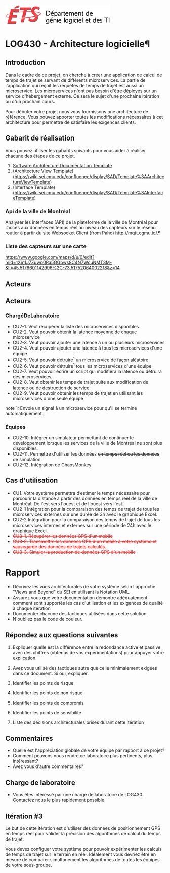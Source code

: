 ![log](../architecture/logo-logti.png)
# LOG430 - Architecture logicielle¶

## Introduction
Dans le cadre de ce projet, on cherche à créer une application de calcul de temps de trajet se servant de différents microservices. La partie de l'application qui reçoit les requêtes de temps de trajet est aussi un microservice. Les microservices n'ont pas besoin d'être déployés sur un service d'hébergement externe.  Ce sera le sujet d'une prochaine itération ou d'un prochain cours.

Pour débuter votre projet nous vous fournissons une architecture de référence. Vous pouvez apporter toutes les modifications nécessaires à cet architecture pour permettre de satisfaire les exigences clients.

## Gabarit de réalisation
Vous pouvez utiliser les gabarits suivants pour vous aider à réaliser chacune des étapes de ce projet. 
1. [Software Architecture Documentation Template](https://wiki.sei.cmu.edu/confluence/display/SAD/Software+Architecture+Documentation+Template)
2. (Architecture View Template)(https://wiki.sei.cmu.edu/confluence/display/SAD/Template%3AArchitectureViewTemplate)
3. (Interface Template)(https://wiki.sei.cmu.edu/confluence/display/SAD/Template%3AInterfaceTemplate)



### Api de la ville de Montréal
Analyser les interfaces (API) de la plateforme de la ville de Montréal pour l’accès aux données en temps réel au niveau des capteurs sur le réseau routier à partir du site Websocket Client (from Paho) http://mqtt.cgmu.io/.¶

### Liste des capteurs sur une carte
https://www.google.com/maps/d/u/0/edit?mid=1Xm1J7Zuwp0Ra5GGbws8C4N7WcuNMT3M-&ll=45.5176601142996%2C-73.51752064002218&z=14

## Acteurs


## Acteurs
### ChargéDeLaboratoire
- CU2-1. Veut récupérer la liste des microservices disponibles
- CU2-2. Veut pouvoir obtenir la latence moyenne de chaque microservice
- CU2-3. Veut pouvoir ajouter une latence à un ou plusieurs microservices 
- CU2-4. Veut pouvoir ajouter une latence à tous les microservices d'une équipe
- CU2-5. Veut pouvoir détruire<sup>1</sup> un microservice de façon aléatoire 
- CU2-6. Veut pouvoir détruire<sup>1</sup> tous les microservices d'une équipe 
- CU2-7. Veut pouvoir écrire un script qui modifiera la latence ou détruira des microservices.
- CU2-8. Veut obtenir les temps de trajet suite aux modification de latence ou de destruction de service.
- CU2-9. Veut pouvoir obtenir les temps de trajet en utilisant les microservices d'une seule équipe

note 1: Envoie un signal à un microservice pour qu'il se termine automatiquement. 

### Équipes
- CU2-10. Intégrer un simulateur permettant de continuer le développement lorsque les services de la ville de Montréal ne sont plus disponibles.
- CU2-11. Permettre d'utiliser les données <s>en temps réel ou les données</s> de simulation.
- CU2-12. Intégration de ChaosMonkey

## Cas d'utilisation
- CU1. Votre système permettra d’estimer le temps nécessaire pour parcourir la distance à partir des données en temps réel de la ville de Montréal. De l'est vers l'ouest et de l'ouest vers l'est.
- CU2-1 Intégration pour la comparaison des temps de trajet de tous les microservices externes sur une durée de 3h avec le graphique Excel.
- CU2-2 Intégration pour la comparaison des temps de trajet de tous les microservices internes et externes sur une période de 24h avec le graphique Excel.
- <span style="color:red"><s>CU3-1. Récupérer les données GPS d'un mobile</s>  </span>
- <span style="color:red"><s>CU3-2. Transmettre les données GPS d'un mobile à votre système et sauvegarde des données de trajets calculés.</s></span>
- <span style="color:red"><s>CU3-3. Simuler la production de données GPS d'un mobile</s></span>  



# Rapport
- Décrivez les vues architecturales de votre système selon l'approche "Views and Beyond" du SEI en utilisant la Notation UML.
- Assurez vous que votre documentation démontre adéquatement comment sont supportés les cas d'utilisation et les exigences de qualité à chaque itération
- Documenter chacune des tactiques utilisées dans cette solution
- N'oubliez pas le code de couleur.


## Répondez aux questions suivantes
1. Expliquer quelle est la différence entre la redondance active et passive avec des chiffres (obtenus de vos expérimentations) pour appuyer votre explication.
1. Avez vous utilisé des tactiques autre que celle minimalement exigées dans ce document. Si oui, expliquer.

2. Identifier les points de risque
3. Identifier les points de non risque
4. Identifier les points de compromis 
5. Identifier les points de sensibilité </s>
6. Liste des décisions architecturales prises durant cette itération

## Commentaires
- Quelle est l'appréciation globale de votre équipe par rapport à ce projet?
- Comment pouvons nous rendre ce laboratoire plus pertinents, plus intéressant?
- Avez vous d'autre commentaires?

## Charge de laboratoire
- Vous êtes intéressé par une charge de laboratoire de LOG430. Contactez nous le plus rapidement possible.

## Itération #3
Le but de cette itération est d'utiliser des données de positionnement GPS en temps réel pour valider la précision des algorithmes de calcul du temps de trajet. 

Vous devez configuer votre système pour pouvoir expérimenter les calculs de temps de trajet sur le terrain en réel. Idéalement vous devriez être en mesure de comparer simultanément les algorithmes de toutes les équipes de votre sous-groupe.
